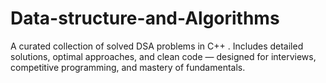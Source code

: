 # Data-structure-and-Algorithms
A curated collection of solved DSA problems in C++ . Includes detailed solutions, optimal approaches, and clean code — designed for interviews, competitive programming, and mastery of fundamentals.
